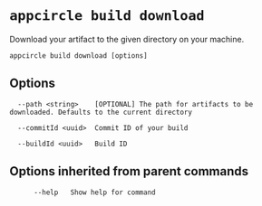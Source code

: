 # `appcircle build download`

Download your artifact to the given directory on your machine.

```plaintext
appcircle build download [options]
```

## Options

```plaintext
  --path <string>    [OPTIONAL] The path for artifacts to be downloaded. Defaults to the current directory

  --commitId <uuid>  Commit ID of your build

  --buildId <uuid>   Build ID
```
## Options inherited from parent commands

```plaintext
      --help   Show help for command
```
